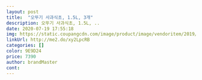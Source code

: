 ```yaml
---
layout: post 
title:  "오뚜기 사과식초, 1.5L, 3개" 
description: 오뚜기 사과식초, 1.5L, ..
date: 2020-07-19 17:55:18 
img: https://static.coupangcdn.com/image/product/image/vendoritem/2019/02/13/3025281044/ad318927-54ea-4920-a14c-31dbf30c9b35.jpg 
linkUrl: http://me2.do/xy2LpcRB 
categories: [] 
color: 9E9D24 
price: 7390 
author: brandMaster 
cont:  
---
```

 